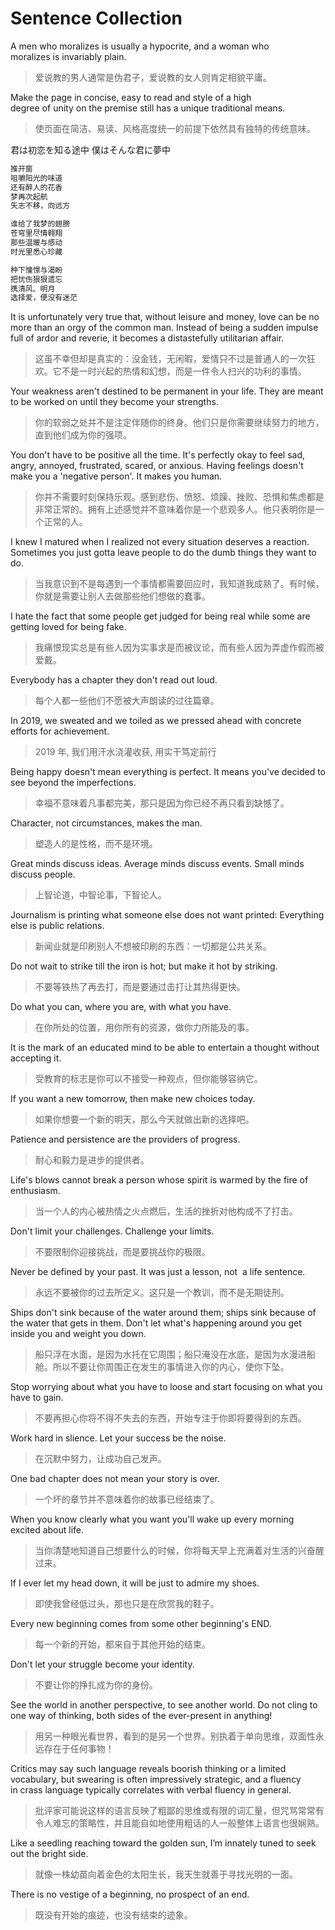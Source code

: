 # Sentence Collection

A men who moralizes is usually a hypocrite, and a woman who moralizes is invariably plain.

> 爱说教的男人通常是伪君子，爱说教的女人则肯定相貌平庸。

Make the page in concise, easy to read and style of a high degree of unity on the premise still has a unique traditional means.

> 使页面在简洁、易读、风格高度统一的前提下依然具有独特的传统意味。

君は初恋を知る途中 僕はそんな君に夢中

```bash
推开窗
咀嚼阳光的味道
还有醉人的花香
梦再次起航
矢志不移，向远方

谁给了我梦的翅膀
苍穹里尽情翱翔
那些温暖与感动
时光里悉心珍藏

种下憧憬与渴盼
把忧伤狠狠遗忘
携清风、明月
选择爱，便没有迷茫
```

It is unfortunately very true that, without leisure and money, love can be no more than an orgy of the common man. Instead of being a sudden impulse full of ardor and reverie, it becomes a distastefully utilitarian affair.

> 这虽不幸但却是真实的：没金钱，无闲暇，爱情只不过是普通人的一次狂欢。它不是一时兴起的热情和幻想，而是一件令人扫兴的功利的事情。

Your weakness aren't destined to be permanent in your life. They are meant to be worked on until they become your strengths.

> 你的软弱之处并不是注定伴随你的终身。他们只是你需要继续努力的地方，直到他们成为你的强项。

You don't have to be positive all the time. It's perfectly okay to feel sad, angry, annoyed, frustrated, scared, or anxious. Having feelings doesn't make you a 'negative person'. It makes you human.

> 你并不需要时刻保持乐观。感到悲伤、愤怒、烦躁、挫败、恐惧和焦虑都是非常正常的。拥有上述感觉并不意味着你是一个悲观多人。他只表明你是一个正常的人。

I knew I matured when I realized not every situation deserves a reaction. Sometimes you just gotta leave people to do the dumb things they want to do.

> 当我意识到不是每遇到一个事情都需要回应时，我知道我成熟了。有时候，你就是需要让别人去做那些他们想做的蠢事。

I hate the fact that some people get judged for being real while some are getting loved for being fake.

> 我痛恨现实总是有些人因为实事求是而被议论，而有些人因为弄虚作假而被爱戴。

Everybody has a chapter they don't read out loud.

> 每个人都一些他们不愿被大声朗读的过往篇章。

In 2019, we sweated and we toiled as we pressed ahead with concrete efforts for achievement.

> 2019 年, 我们用汗水浇灌收获, 用实干笃定前行

Being happy doesn't mean everything is perfect. It means you've decided to see beyond the imperfections.

> 幸福不意味着凡事都完美，那只是因为你已经不再只看到缺憾了。

Character, not circumstances, makes the man.

> 塑造人的是性格，而不是环境。

Great minds discuss ideas. Average minds discuss events. Small minds discuss people.

> 上智论道，中智论事，下智论人。

Journalism is printing what someone else does not want printed: Everything else is public relations.

> 新闻业就是印刷别人不想被印刷的东西：一切都是公共关系。

Do not wait to strike till the iron is hot; but make it hot by striking.

> 不要等铁热了再去打，而是要通过击打让其热得更快。

Do what you can, where you are, with what you have.

> 在你所处的位置，用你所有的资源，做你力所能及的事。

It is the mark of an educated mind to be able to entertain a thought without accepting it.

> 受教育的标志是你可以不接受一种观点，但你能够容纳它。

If you want a new tomorrow, then make new choices today.

> 如果你想要一个新的明天，那么今天就做出新的选择吧。

Patience and persistence are the providers of progress.

> 耐心和毅力是进步的提供者。

Life's blows cannot break a person whose spirit is warmed by the fire of enthusiasm.

> 当一个人的内心被热情之火点燃后，生活的挫折对他构成不了打击。

Don't limit your challenges. Challenge your limits.

> 不要限制你迎接挑战，而是要挑战你的极限。

Never be defined by your past. It was just a lesson, not  a life sentence.

> 永远不要被你的过去所定义。这只是一个教训，而不是无期徒刑。

Ships don't sink because of the water around them; ships sink because of the water that gets in them. Don't let what's happening around you get inside you and weight you down.

> 船只浮在水面，是因为水托在它周围；船只淹没在水底，是因为水漫进船舱。所以不要让你周围正在发生的事情进入你的内心，使你下坠。

Stop worrying about what you have to loose and start focusing on what you have to gain.

> 不要再担心你将不得不失去的东西，开始专注于你即将要得到的东西。

Work hard in slience. Let your success be the noise.

> 在沉默中努力，让成功自己发声。

One bad chapter does not mean your story is over.

> 一个坏的章节并不意味着你的故事已经结束了。

When you know clearly what you want you'll wake up every morning excited about life.

> 当你清楚地知道自己想要什么的时候，你将每天早上充满着对生活的兴奋醒过来。

If I ever let my head down, it will be just to admire my shoes.

> 即使我曾经低过头，那也只是在欣赏我的鞋子。

Every new beginning comes from some other beginning's END.

> 每一个新的开始，都来自于其他开始的结束。

Don't let your struggle become your identity.

> 不要让你的挣扎成为你的身份。

See the world in another perspective, to see another world. Do not cling to one way of thinking, both sides of the ever-present in anything!

> 用另一种眼光看世界，看到的是另一个世界。别执着于单向思维，双面性永远存在于任何事物！

Critics may say such language reveals boorish thinking or a limited vocabulary, but swearing is often impressively strategic, and a fluency in crass language typically correlates with verbal fluency in general.

> 批评家可能说这样的语言反映了粗鄙的思维或有限的词汇量，但咒骂常常有令人难忘的策略性，并且能自如地使用粗话的人一般整体上语言也很娴熟。

Like a seedling reaching toward the golden sun, I’m innately tuned to seek out the bright side.

> 就像一株幼苗向着金色的太阳生长，我天生就善于寻找光明的一面。

There is no vestige of a beginning, no prospect of an end.

> 既没有开始的痕迹，也没有结束的迹象。
